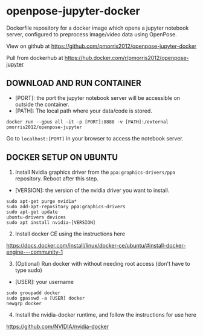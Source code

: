 # openpose-jupyter-docker
Dockerfile repository for a docker image which opens a jupyter notebook server, configured to preprocess image/video data using OpenPose.

View on github at https://github.com/pmorris2012/openpose-jupyter-docker

Pull from dockerhub at https://hub.docker.com/r/pmorris2012/openpose-jupyter


## DOWNLOAD AND RUN CONTAINER

- [PORT]: the port the jupyter notebook server will be accessible on outside the container.
- [PATH]: The local path where your data/code is stored.
```
docker run --gpus all -it -p [PORT]:8888 -v [PATH]:/external pmorris2012/openpose-jupyter
```
Go to ```localhost:[PORT]``` in your browser to access the notebook server.

## DOCKER SETUP ON UBUNTU

1. Install Nvidia graphics driver from the `ppa:graphics-drivers/ppa` repository. Reboot after this step.
- [VERSION]: the version of the nvidia driver you want to install.
```
sudo apt-get purge nvidia*
sudo add-apt-repository ppa:graphics-drivers
sudo apt-get update
ubuntu-drivers devices
sudo apt install nvidia-[VERSION]
```

2. Install docker CE using the instructions here

https://docs.docker.com/install/linux/docker-ce/ubuntu/#install-docker-engine---community-1

3. (Optional) Run docker with without needing root access (don't have to type sudo)
- [USER]: your username
```
sudo groupadd docker
sudo gpasswd -a [USER] docker
newgrp docker
```

4. Install the nvidia-docker runtime, and follow the instructions for use here

https://github.com/NVIDIA/nvidia-docker


